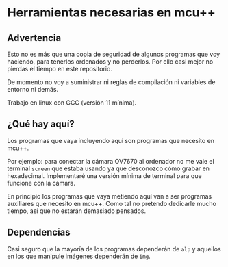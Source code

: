 # Herramientas necesarias en mcu++

## Advertencia

Esto no es más que una copia de seguridad de algunos programas que voy
haciendo, para tenerlos ordenados y no perderlos. Por ello casi mejor no
pierdas el tiempo en este repositorio. 

De momento no voy a suministrar ni reglas de compilación ni variables de
entorno ni demás.

Trabajo en linux con GCC (versión 11 mínima).


## ¿Qué hay aquí?
Los programas que vaya incluyendo aquí son programas que necesito en mcu++.

Por ejemplo: para conectar la cámara OV7670 al ordenador no me vale el
terminal `screen` que estaba usando ya que desconozco cómo grabar en
hexadecimal. Implementaré una versión mínima de terminal para que funcione con
la cámara.

En principio los programas que vaya metiendo aquí van a ser programas
auxiliares que necesito en mcu++. Como tal no pretendo dedicarle mucho tiempo,
así que no estarán demasiado pensados.


## Dependencias

Casi seguro que la mayoría de los programas dependerán de `alp` y aquellos en
los que manipule imágenes dependerán de `img`.

